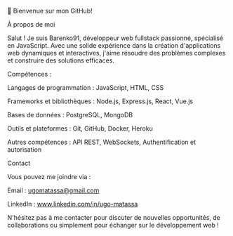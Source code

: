 👋 Bienvenue sur mon GitHub!

À propos de moi

Salut ! Je suis Barenko91, développeur web fullstack passionné, spécialisé en JavaScript. Avec une solide expérience dans la création d'applications web dynamiques et interactives, j'aime résoudre des problèmes complexes et construire des solutions efficaces.

Compétences :

Langages de programmation : JavaScript, HTML, CSS

Frameworks et bibliothèques : Node.js, Express.js, React, Vue.js

Bases de données : PostgreSQL, MongoDB

Outils et plateformes : Git, GitHub, Docker, Heroku

Autres compétences : API REST, WebSockets, Authentification et autorisation

Contact

Vous pouvez me joindre via :

Email : ugomatassa@gmail.com

LinkedIn : www.linkedin.com/in/ugo-matassa

N'hésitez pas à me contacter pour discuter de nouvelles opportunités, de collaborations ou simplement pour échanger sur le développement web !
